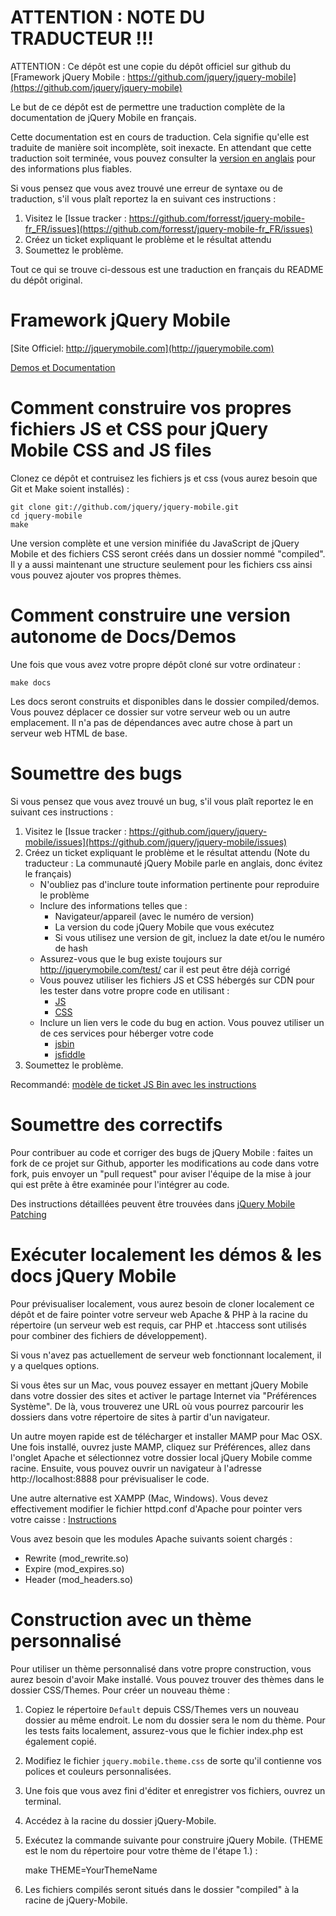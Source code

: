 ATTENTION : NOTE DU TRADUCTEUR !!!
==================================
ATTENTION : Ce dépôt est une copie du dépôt officiel sur github du
[Framework jQuery Mobile : https://github.com/jquery/jquery-mobile](https://github.com/jquery/jquery-mobile)

Le but de ce dépôt est de permettre une traduction complète de la documentation de jQuery Mobile en français.

Cette documentation est en cours de traduction. Cela signifie qu'elle est traduite de manière
soit incomplète, soit inexacte. En attendant que cette traduction soit terminée, vous pouvez consulter la
[version en anglais](https://github.com/jquery/jquery-mobile) pour des informations plus fiables.

Si vous pensez que vous avez trouvé une erreur de syntaxe ou de traduction, s'il vous plaît reportez la en suivant ces instructions :  

1. Visitez le [Issue tracker : https://github.com/forresst/jquery-mobile-fr_FR/issues](https://github.com/forresst/jquery-mobile-fr_FR/issues)
2. Créez un ticket expliquant le problème et le résultat attendu
3. Soumettez le problème.

Tout ce qui se trouve ci-dessous est une traduction en français du README du dépôt original.

Framework jQuery Mobile
=======================
[Site Officiel: http://jquerymobile.com](http://jquerymobile.com)

[Demos et Documentation](http://jquerymobile.com/test/)

Comment construire vos propres fichiers JS et CSS pour jQuery Mobile CSS and JS files
=====================================================================================
Clonez ce dépôt et contruisez les fichiers js et css (vous aurez besoin que Git et Make soient installés) :

    git clone git://github.com/jquery/jquery-mobile.git
    cd jquery-mobile
    make

Une version complète et une version minifiée du JavaScript de jQuery Mobile et des fichiers CSS seront créés dans un dossier nommé
"compiled". Il y a aussi maintenant une structure seulement pour les fichiers css ainsi vous pouvez ajouter vos propres thèmes.

Comment construire une version autonome de Docs/Demos
=====================================================
Une fois que vous avez votre propre dépôt cloné sur votre ordinateur :

    make docs

Les docs seront construits et disponibles dans le dossier compiled/demos.  Vous pouvez déplacer ce dossier sur votre serveur web ou
un autre emplacement. Il n'a pas de dépendances avec autre chose à part un serveur web HTML de base.


Soumettre des bugs
==================
Si vous pensez que vous avez trouvé un bug, s'il vous plaît reportez le en suivant ces instructions :  

1. Visitez le [Issue tracker : https://github.com/jquery/jquery-mobile/issues](https://github.com/jquery/jquery-mobile/issues)
2. Créez un ticket expliquant le problème et le résultat attendu (Note du traducteur : La communauté jQuery Mobile parle en anglais, donc évitez le français)
    - N'oubliez pas d'inclure toute information pertinente pour reproduire le problème
    - Inclure des informations telles que :
        * Navigateur/appareil (avec le numéro de version)
        * La version du code jQuery Mobile que vous exécutez
        * Si vous utilisez une version de git, incluez la date et/ou le numéro de hash
    - Assurez-vous que le bug existe toujours sur http://jquerymobile.com/test/ car il est peut être déjà corrigé
    - Vous pouvez utiliser les fichiers JS et CSS hébergés sur CDN pour les tester dans votre propre code en utilisant :
        * [JS](http://code.jquery.com/mobile/latest/jquery.mobile.min.js)
        * [CSS](http://code.jquery.com/mobile/latest/jquery.mobile.min.css)
    - Inclure un lien vers le code du bug en action. Vous pouvez utiliser un de ces services pour héberger votre code
        * [jsbin](http://jsbin.com)
        * [jsfiddle](http://jsfiddle.net)
3. Soumettez le problème.

Recommandé: [modèle de ticket JS Bin avec les instructions](http://jsbin.com/obowiw/edit)

Soumettre des correctifs
========================
Pour contribuer au code et corriger des bugs de jQuery Mobile : faites un fork de ce projet sur Github, apporter les modifications au code dans votre fork,
puis envoyer un "pull request" pour aviser l'équipe de la mise à jour qui est prête à être examinée pour l'intégrer au code.

Des instructions détaillées peuvent être trouvées dans [jQuery Mobile Patching](https://gist.github.com/1294035)

Exécuter localement les démos & les docs jQuery Mobile
======================================================
Pour prévisualiser localement, vous aurez besoin de cloner localement ce dépôt et de faire pointer votre serveur web Apache & PHP à
la racine du répertoire (un serveur web est requis, car PHP et .htaccess sont utilisés pour combiner des fichiers de développement).

Si vous n'avez pas actuellement de serveur web fonctionnant localement, il y a quelques options. 

Si vous êtes sur un Mac, vous pouvez essayer en mettant jQuery Mobile dans votre dossier des sites et activer le partage Internet via "Préférences 
Système". De là, vous trouverez une URL où vous pourrez parcourir les dossiers dans votre répertoire de sites à partir d'un navigateur.

Un autre moyen rapide est de télécharger et installer MAMP pour Mac OSX. Une fois installé, ouvrez juste MAMP,
cliquez sur Préférences, allez dans l'onglet Apache et sélectionnez votre dossier local jQuery Mobile comme racine. Ensuite, vous pouvez
ouvrir un navigateur à l'adresse http://localhost:8888 pour prévisualiser le code.

Une autre alternative est XAMPP (Mac, Windows). Vous devez effectivement modifier le fichier httpd.conf d'Apache pour pointer vers votre caisse :
[Instructions](http://www.apachefriends.org/en/xampp.html)

Vous avez besoin que les modules Apache suivants soient chargés :

* Rewrite (mod\_rewrite.so)
* Expire (mod\_expires.so)
* Header (mod\_headers.so)

Construction avec un thème personnalisé
=======================================
Pour utiliser un thème personnalisé dans votre propre construction, vous aurez besoin d'avoir Make installé. Vous pouvez trouver des thèmes dans le dossier CSS/Themes.
Pour créer un nouveau thème :

1. Copiez le répertoire `Default` depuis CSS/Themes vers un nouveau dossier au même endroit. Le nom du dossier sera le nom
 du thème. Pour les tests faits localement, assurez-vous que le fichier index.php est également copié.
2. Modifiez le fichier `jquery.mobile.theme.css` de sorte qu'il contienne vos polices et couleurs personnalisées.
3. Une fois que vous avez fini d'éditer et enregistrer vos fichiers, ouvrez un terminal.
4. Accédez à la racine du dossier jQuery-Mobile.
5. Exécutez la commande suivante pour construire jQuery Mobile. (THEME est le nom du répertoire pour votre thème de l'étape 1.) :

    make THEME=YourThemeName
    
6. Les fichiers compilés seront situés dans le dossier "compiled" à la racine de jQuery-Mobile.
